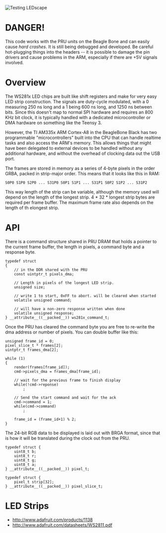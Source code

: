 ![Testing LEDscape](http://farm4.staticflickr.com/3834/9378678019_b706c55635_z.jpg)

DANGER!
=======

This code works with the PRU units on the Beagle Bone and can easily
cause *hard crashes*.  It is still being debugged and developed.
Be careful hot-plugging things into the headers -- it is possible to
damage the pin drivers and cause problems in the ARM, especially if
there are +5V signals involved.


Overview
========

The WS281x LED chips are built like shift registers and make for very
easy LED strip construction.  The signals are duty-cycle modulated,
with a 0 measuring 250 ns long and a 1 being 600 ns long, and 1250 ns
between bits.  Since this doesn't map to normal SPI hardware and requires
an 800 KHz bit clock, it is typically handled with a dedicated microcontroller
or DMA hardware on something like the Teensy 3.

However, the TI AM335x ARM Cortex-A8 in the BeagleBone Black has two
programmable "microcontrollers" built into the CPU that can handle realtime
tasks and also access the ARM's memory.  This allows things that
might have been delegated to external devices to be handled without
any additional hardware, and without the overhead of clocking data out
the USB port.

The frames are stored in memory as a series of 4-byte pixels in the
order GRBA, packed in strip-major order.  This means that it looks
like this in RAM:

	S0P0 S1P0 S2P0 ... S31P0 S0P1 S1P1 ... S31P1 S0P2 S1P2 ... S31P2

This way length of the strip can be variable, although the memory used
will depend on the length of the longest strip.  4 * 32 * longest strip
bytes are required per frame buffer.  The maximum frame rate also depends
on the length of th elongest strip.


API
===

There is a command structure shared in PRU DRAM that holds a pointer
to the current frame buffer, the length in pixels, a command byte and
a response byte.

	typedef struct
	{
		// in the DDR shared with the PRU
		const uintptr_t pixels_dma;

		// Length in pixels of the longest LED strip.
		unsigned size;

		// write 1 to start, 0xFF to abort. will be cleared when started
		volatile unsigned command;

		// will have a non-zero response written when done
		volatile unsigned response;
	} __attribute__((__packed__)) ws281x_command_t;

Once the PRU has cleared the command byte you are free to re-write the
dma address or number of pixels.  You can double buffer like this:

	unsigned frame_id = 0;
	pixel_slice_t * frames[2];
	uintptr_t frames_dma[2];

	while (1)
	{
		render(frames[frame_id]);
		cmd->pixels_dma = frames_dma[frame_id];

		// wait for the previous frame to finish display
		while(!cmd->reponse)
			;

		// Send the start command and wait for the ack
		cmd->command = 1;
		while(cmd->command)
			;

		frame_id = (frame_id+1) % 2;
	}

The 24-bit RGB data to be displayed is laid out with BRGA format,
since that is how it will be translated during the clock out from the PRU.

	typedef struct {
		uint8_t b;
		uint8_t r;
		uint8_t g;
		uint8_t a;
	} __attribute__((__packed__)) pixel_t;

	typedef struct {
		pixel_t strip[32];
	} __attribute__((__packed__)) pixel_slice_t;

LED Strips
==========

* http://www.adafruit.com/products/1138
* http://www.adafruit.com/datasheets/WS2811.pdf
